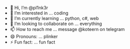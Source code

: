 - 👋 Hi, I’m @pl1nk3r
- 👀 I’m interested in ... coding
- 🌱 I’m currently learning ... python, c#, web
- 💞️ I’m looking to collaborate on ... everything
- 📫 How to reach me ... message @koteern on telegram
- 😄 Pronouns: ... plinker
- ⚡ Fun fact: ... fun fact

<!---
pl1nk3r/pl1nk3r is a ✨ special ✨ repository because its `README.md` (this file) appears on your GitHub profile.
You can click the Preview link to take a look at your changes.
--->
